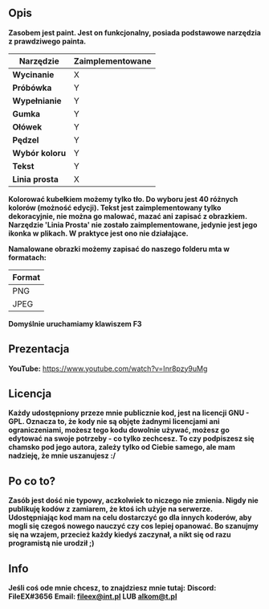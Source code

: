 ## Opis ##

**Zasobem jest paint. Jest on funkcjonalny, posiada podstawowe narzędzia z prawdziwego painta.** 

| Narzędzie    | Zaimplementowane |
| ---------    | ---------------- |
| **Wycinanie**    |        X         |
| **Próbówka**     |        Y         |
| **Wypełnianie**  |        Y         | - Tylko tło
| **Gumka**        |        Y         |
| **Ołówek**       |        Y         |
| **Pędzel**       |        Y         |
| **Wybór koloru** |        Y         | - Do wyboru jest 40 różnych kolorów (możność edycji)
| **Tekst**        |        Y         | - Tylko dekoracyjnie (nie da się go malować, mazać ani zapisać)
| **Linia prosta** |        X         | - Jedynie ikonka

**Kolorować kubełkiem możemy tylko tło. Do wyboru jest 40 różnych kolorów (możność edycji). Tekst jest zaimplementowany tylko dekoracyjnie, nie można go malować, mazać ani zapisać z obrazkiem. Narzędzie 'Linia Prosta' nie zostało zaimplementowane, jedynie jest jego ikonka w plikach. W praktyce jest ono nie działające.**

**Namalowane obrazki możemy zapisać do naszego folderu mta w formatach:**

| Format  |
| ------  |
| PNG     |
| JPEG    |

**Domyślnie uruchamiamy klawiszem F3**

## Prezentacja

**YouTube:** https://www.youtube.com/watch?v=Inr8pzy9uMg

## Licencja ##

**Każdy udostępniony przeze mnie publicznie kod, jest na licencji GNU - GPL. Oznacza to, że kody nie są objęte żadnymi licencjami ani ograniczeniami, możesz tego kodu dowolnie używać, możesz go edytować na swoje potrzeby - co tylko zechcesz. To czy podpiszesz się chamsko pod jego autora, zależy tylko od Ciebie samego, ale mam nadzieję, że mnie uszanujesz :/**

## Po co to? ##

**Zasób jest dość nie typowy, aczkolwiek to niczego nie zmienia. Nigdy nie publikuję kodów z zamiarem, że ktoś ich użyje na serwerze. Udostępniając kod mam na celu dostarczyć go dla innych koderów, aby mogli się czegoś nowego nauczyć czy cos lepiej opanować. Bo szanujmy się na wzajem, przecież każdy kiedyś zaczynał, a nikt się od razu programistą nie urodził ;)**

## Info ##

**Jeśli coś ode mnie chcesz, to znajdziesz mnie tutaj:**
**Discord: FileEX#3656**
**Email: fileex@int.pl LUB alkom@t.pl**
